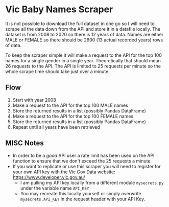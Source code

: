# Vic Baby Names Scraper

It is not possible to download the full dataset in one go so I will need to scrape all the data down from the API and store it in a datafile locally. The dataset is from 2008 to 2020 so there is 12 years of data. Names are either MALE or FEMALE so there should be 2600 (13 actual recorded years) rows of data. 

To keep the scraper simple it will make a request to the API for the top 100 names for a single gender in a single year. Theoretically that should mean 26 requests to the API. The API is limited to 25 requests per minute so the whole scrape time should take just over a minute. 

## Flow
1. Start with year 2008
2. Make a request to the API for the top 100 MALE names
3. Store the returned results in a list (possibly Pandas DataFrame)
4. Make a request to the API for the top 100 FEMALE names 
5. Store the returned results in a list (possibly Pandas DataFrame)
6. Repeat until all years have been retrieved

## MISC Notes
- In order to be a _good_ API user a rate limit has been used on the API function to ensure that we don't exceed the 25 requests a minute.
- If you want to replicate or use this scraper you will need to register for your own API key with the Vic Gov Data website: https://www.developer.vic.gov.au/
  - I am pulling my API key locally from a different module `mysecrets.py` under the variable name `API_KEY`
  - You may recreate this locally yourself or simply overwrite `mysecrets.API_KEY` in the request header with your API Key.